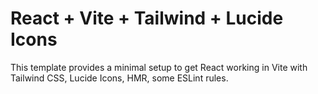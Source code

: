 # React + Vite + Tailwind + Lucide Icons

This template provides a minimal setup to get React working in Vite with Tailwind CSS, Lucide Icons, HMR, some ESLint rules.
